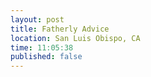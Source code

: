 ```yaml
---
layout: post
title: Fatherly Advice
location: San Luis Obispo, CA
time: 11:05:38
published: false
---
```


<audio src="/images/2011/6/hamneggs.mp3" preload="auto" />

 > "But he's my father. He's a part of who I am. He's taught me more about right and wrong than anyone in this world." -Becca from Californication

I have always had great respect for my father.

 * go over not only dad's advice, but Joe and other stuff from crackquotes

http://blog.makezine.com/archive/2011/06/tips-my-dad-says-downloadable-card.html
